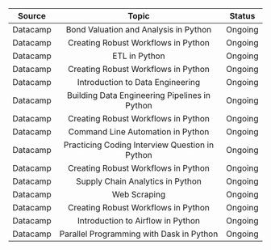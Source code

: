 <div align="center">
  
  | Source | Topic | Status |
  |:------:|:-----:|:------:|
  |Datacamp|Bond Valuation and Analysis in Python|Ongoing|
  |Datacamp|Creating Robust Workflows in Python|Ongoing|
  |Datacamp|ETL in Python|Ongoing|
  |Datacamp|Creating Robust Workflows in Python|Ongoing|
  |Datacamp|Introduction to Data Engineering|Ongoing|
  |Datacamp|Building Data Engineering Pipelines in Python|Ongoing|
  |Datacamp|Creating Robust Workflows in Python|Ongoing|
  |Datacamp|Command Line Automation in Python|Ongoing|
  |Datacamp|Practicing Coding Interview Question in Python|Ongoing|
  |Datacamp|Creating Robust Workflows in Python|Ongoing|
  |Datacamp|Supply Chain Analytics in Python|Ongoing|
  |Datacamp|Web Scraping|Ongoing|
  |Datacamp|Creating Robust Workflows in Python|Ongoing|
  |Datacamp|Introduction to Airflow in Python|Ongoing|
  |Datacamp|Parallel Programming with Dask in Python|Ongoing|
  
</div>
